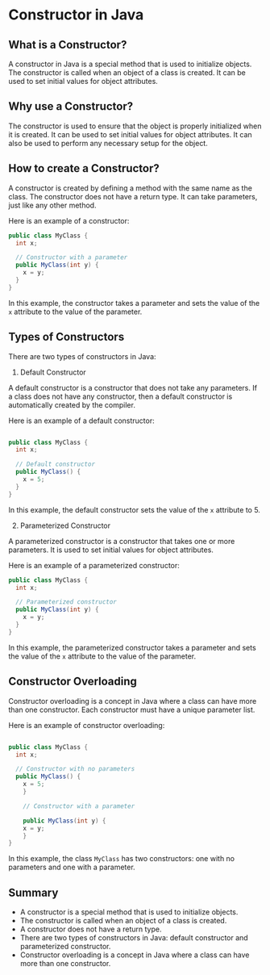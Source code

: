 # Constructor in Java

## What is a Constructor?

A constructor in Java is a special method that is used to initialize objects. The constructor is called when an object of a class is created. It can be used to set initial values for object attributes.

## Why use a Constructor?

The constructor is used to ensure that the object is properly initialized when it is created. It can be used to set initial values for object attributes. It can also be used to perform any necessary setup for the object.

## How to create a Constructor?

A constructor is created by defining a method with the same name as the class. The constructor does not have a return type. It can take parameters, just like any other method.

Here is an example of a constructor:

```java
public class MyClass {
  int x;

  // Constructor with a parameter
  public MyClass(int y) {
    x = y;
  }
}
```

In this example, the constructor takes a parameter and sets the value of the `x` attribute to the value of the parameter.

## Types of Constructors

There are two types of constructors in Java:

1. Default Constructor

A default constructor is a constructor that does not take any parameters. If a class does not have any constructor, then a default constructor is automatically created by the compiler.

Here is an example of a default constructor:

```java

public class MyClass {
  int x;

  // Default constructor
  public MyClass() {
    x = 5;
  }
}
```

In this example, the default constructor sets the value of the `x` attribute to 5.

2. Parameterized Constructor

A parameterized constructor is a constructor that takes one or more parameters. It is used to set initial values for object attributes.

Here is an example of a parameterized constructor:

```java
public class MyClass {
  int x;

  // Parameterized constructor
  public MyClass(int y) {
    x = y;
  }
}
```

In this example, the parameterized constructor takes a parameter and sets the value of the `x` attribute to the value of the parameter.

## Constructor Overloading

Constructor overloading is a concept in Java where a class can have more than one constructor. Each constructor must have a unique parameter list.

Here is an example of constructor overloading:

```java

public class MyClass {
  int x;

  // Constructor with no parameters
  public MyClass() {
    x = 5;
    }

    // Constructor with a parameter

    public MyClass(int y) {
    x = y;
    }
}
```

In this example, the class `MyClass` has two constructors: one with no parameters and one with a parameter.

## Summary

- A constructor is a special method that is used to initialize objects.
- The constructor is called when an object of a class is created.
- A constructor does not have a return type.
- There are two types of constructors in Java: default constructor and parameterized constructor.
- Constructor overloading is a concept in Java where a class can have more than one constructor.
